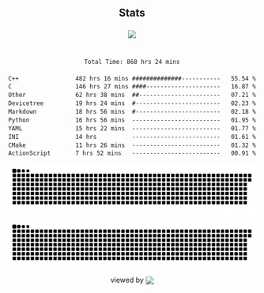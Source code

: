 


<div align="center">

## Stats
<img style="margin: 5px;" src="https://github-readme-stats.vercel.app/api?username=Sylensky&hide=stars&cache_seconds=1800&count_private=true&show_icons=true&include_all_commits=true&hide_border=false&theme=github_dark"/>
</div><br>

<div align="center">

<!--START_SECTION:waka-->

```txt
Total Time: 868 hrs 24 mins

C++                482 hrs 16 mins ##############-----------   55.54 %
C                  146 hrs 27 mins ####---------------------   16.87 %
Other              62 hrs 38 mins  ##-----------------------   07.21 %
Devicetree         19 hrs 24 mins  #------------------------   02.23 %
Markdown           18 hrs 56 mins  #------------------------   02.18 %
Python             16 hrs 56 mins  -------------------------   01.95 %
YAML               15 hrs 22 mins  -------------------------   01.77 %
INI                14 hrs          -------------------------   01.61 %
CMake              11 hrs 26 mins  -------------------------   01.32 %
ActionScript       7 hrs 52 mins   -------------------------   00.91 %
```

<!--END_SECTION:waka-->

</div>

<div align="center">
<img src="https://raw.githubusercontent.com/Sylensky/Sylensky/animation/github-contribution-grid-blue-snake-dark.svg#gh-dark-mode-only"/>
<img src="https://raw.githubusercontent.com/Sylensky/Sylensky/animation/github-contribution-grid-snake.svg#gh-light-mode-only"/>
</div>

<div align="center">
viewed by <img src="https://visitor-badge.laobi.icu/badge?page_id=Sylensky.Sylensky" align="center" height="20" width="" />
</div>

